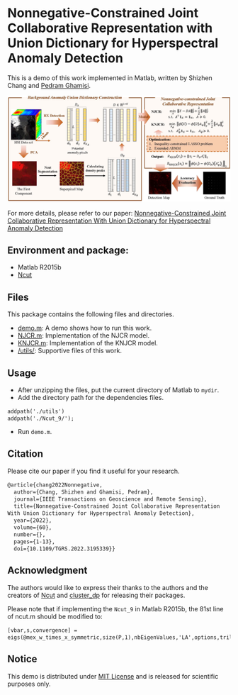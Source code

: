 # Nonnegative-Constrained Joint Collaborative Representation with Union Dictionary for Hyperspectral Anomaly Detection

This is a demo of this work implemented in Matlab, written by Shizhen Chang and [Pedram Ghamisi](https://www.pedram-ghamisi.com/).

![](figure/flowchart.jpg)

For more details, please refer to our paper: [Nonnegative-Constrained Joint Collaborative Representation With Union Dictionary for Hyperspectral Anomaly Detection](https://ieeexplore.ieee.org/document/9845465)

## Environment and package:
* Matlab R2015b
* [Ncut](http://timotheecour.com/software/ncut/ncut.html)

## Files
This package contains the following files and directories.
* [demo.m](demo.m): A demo shows how to run this work.
* [NJCR.m](NJCR.m): Implementation of the NJCR model.
* [KNJCR.m](KNJCR.m): Implementation of the KNJCR model.
* [/utils/](/utils/): Supportive files of this work.

## Usage
* After unzipping the files, put the current directory of Matlab to `mydir`.
* Add the directory path for the dependencies files.
```
addpath('./utils')
addpath('./Ncut_9/');
```
* Run `demo.m`.
## Citation
Please cite our paper if you find it useful for your research.
```
@article{chang2022Nonnegative,
  author={Chang, Shizhen and Ghamisi, Pedram},
  journal={IEEE Transactions on Geoscience and Remote Sensing}, 
  title={Nonnegative-Constrained Joint Collaborative Representation With Union Dictionary for Hyperspectral Anomaly Detection}, 
  year={2022},
  volume={60},
  number={},
  pages={1-13},
  doi={10.1109/TGRS.2022.3195339}}

```

## Acknowledgment
The authors would like to express their thanks to the authors and the creators of [Ncut](http://timotheecour.com/software/ncut/ncut.html) and [cluster_dp](https://github.com/alanse7en/cluster_dp) for releasing their packages.

Please note that if implementing the `Ncut_9` in Matlab R2015b, the 81st line of ncut.m should be modified to:

```
[vbar,s,convergence] = eigs(@mex_w_times_x_symmetric,size(P,1),nbEigenValues,'LA',options,tril(P)); 
```
## Notice
This demo is distributed under [MIT License](LICENSE) and is released for scientific purposes only.
